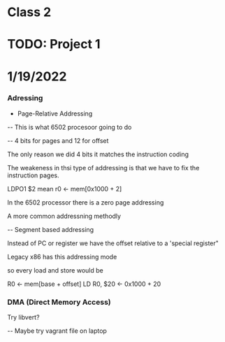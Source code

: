 # Class 2
 
# TODO: Project 1

# 1/19/2022

### Adressing

* Page-Relative Addressing 

-- This is what 6502 procesoor going to do 

-- 4 bits for pages and 12 for offset 

The only reason we did 4 bits it matches the instruction coding 

The weakeness in thsi type of addressing is that we have to fix the instruction pages. 

LDPO1 $2 mean r0 <- mem[0x1000 + 2] 

In the 6502 processor there is a zero page addressing 

A more common addressning methodly

-- Segment based addressing

Instead of PC or register we have the offset relative to a 'special register" 

Legacy x86 has this addressing mode 

so every load and store would be 

R0 <- mem[base + offset]
LD R0, $20 <- 0x1000 + 20 

### DMA (Direct Memory Access) 

Try libvert? 

-- Maybe try vagrant file on laptop







